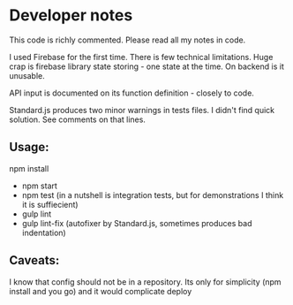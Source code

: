 Developer notes
===================================

This code is richly commented. Please read all my notes in code.

I used Firebase for the first time. There is few technical limitations.
Huge crap is firebase library state storing - one state at the time. On backend is it unusable.

API input is documented on its function definition - closely to code.

Standard.js produces two minor warnings in tests files.
I didn't find quick solution. See comments on that lines.

Usage:
------------
npm install

- npm start
- npm test (in a nutshell is integration tests, but for demonstrations I think it is suffiecient)
- gulp lint
- gulp lint-fix (autofixer by Standard.js, sometimes produces bad indentation)

Caveats:
------------
I know that config should not be in a repository.
Its only for simplicity (npm install and you go) and it would complicate deploy
